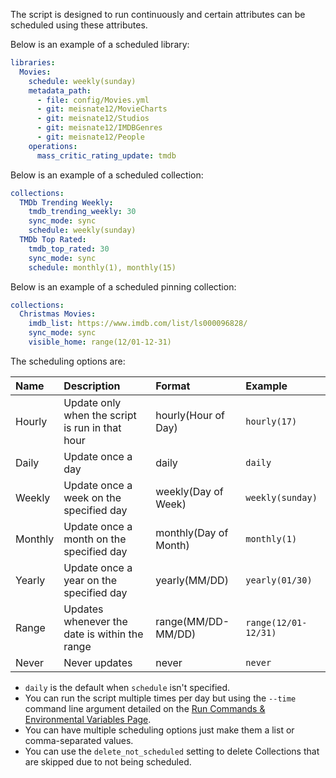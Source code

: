 The script is designed to run continuously and certain attributes can be scheduled using these attributes.

Below is an example of a scheduled library: 
```yaml
libraries:
  Movies:
    schedule: weekly(sunday)
    metadata_path:
      - file: config/Movies.yml
      - git: meisnate12/MovieCharts
      - git: meisnate12/Studios
      - git: meisnate12/IMDBGenres
      - git: meisnate12/People
    operations:
      mass_critic_rating_update: tmdb
```

Below is an example of a scheduled collection: 
```yaml
collections:
  TMDb Trending Weekly:
    tmdb_trending_weekly: 30
    sync_mode: sync
    schedule: weekly(sunday)
  TMDb Top Rated:
    tmdb_top_rated: 30
    sync_mode: sync
    schedule: monthly(1), monthly(15)
```

Below is an example of a scheduled pinning collection: 
```yaml
collections:
  Christmas Movies:
    imdb_list: https://www.imdb.com/list/ls000096828/
    sync_mode: sync
    visible_home: range(12/01-12-31)
```

The scheduling options are:

| Name    | Description                                     | Format                | Example              |
|:--------|:------------------------------------------------|:----------------------|:---------------------|
| Hourly  | Update only when the script is run in that hour | hourly(Hour of Day)   | `hourly(17)`         |
| Daily   | Update once a day                               | daily                 | `daily`              |
| Weekly  | Update once a week on the specified day         | weekly(Day of Week)   | `weekly(sunday)`     |
| Monthly | Update once a month on the specified day        | monthly(Day of Month) | `monthly(1)`         |
| Yearly  | Update once a year on the specified day         | yearly(MM/DD)         | `yearly(01/30)`      |
| Range   | Updates whenever the date is within the range   | range(MM/DD-MM/DD)    | `range(12/01-12/31)` |
| Never   | Never updates                                   | never                 | `never`              |

* `daily` is the default when `schedule` isn't specified.
* You can run the script multiple times per day but using the `--time` command line argument detailed on the [Run Commands & Environmental Variables Page](https://github.com/meisnate12/Plex-Meta-Manager/wiki/Run-Commands-&-Environmental-Variables#time-to-run).
* You can have multiple scheduling options just make them a list or comma-separated values.
* You can use the `delete_not_scheduled` setting to delete Collections that are skipped due to not being scheduled.